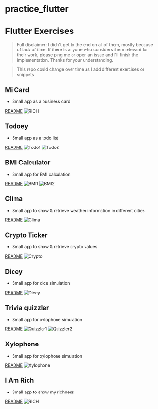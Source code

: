 # practice_flutter

# Flutter Exercises

> Full disclaimer: I didn't get to the end on all of them, mostly because of lack of time. If there is anyone who considers them relevant for their work, please ping me or open an issue and I'll finish the implementation. Thanks for your understanding.

> This repo could change over time as I add different exercises or snippets

## Mi Card

-   Small app as a business card

[README](mi_card/README.md)
![RICH](assets/personalcard.png)

## Todoey

-   Small app as a todo list

[README](todoey/README.md)
![Todo1](assets/todoye1.png)
![Todo2](assets/todoye2.png)

## BMI Calculator

-   Small app for BMI calculation

[README](bmi_calculator/README.md)
![BMI1](assets/bmi1.png)
![BMI2](assets/bmi2.png)

## Clima

-   Small app to show & retrieve weather information in different cities

[README](clima/README.md)
![Clima](assets/clima.png)

## Crypto Ticker

-   Small app to show & retrieve crypto values

[README](cryptoticker/README.md)
![Crypto](assets/cryptotick.png)

## Dicey

-   Small app for dice simulation

[README](dicee/README.md)
![Dicey](assets/dicey.png)

## Trivia quizzler

-   Small app for xylophone simulation

[README](quizzler/README.md)
![Quizzler1](assets/trivia1.png)
![Quizzler2](assets/trivia2.png)

## Xylophone

-   Small app for xylophone simulation

[README](xylophone/README.md)
![Xylophone](assets/xylophone.png)

## I Am Rich

-   Small app to show my richness

[README](i_am_rich/README.md)
![RICH](assets/iamrich.png)

